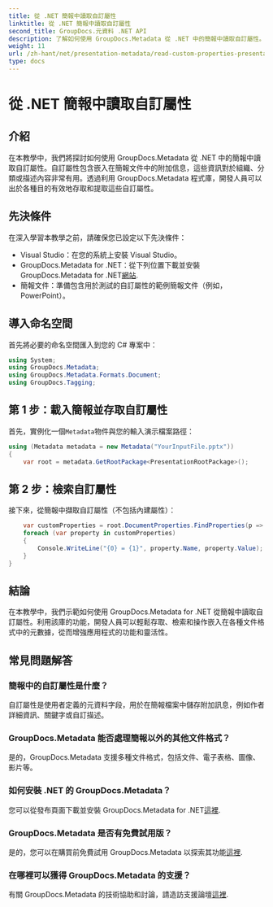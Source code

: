 ```yaml
---
title: 從 .NET 簡報中讀取自訂屬性
linktitle: 從 .NET 簡報中讀取自訂屬性
second_title: GroupDocs.元資料 .NET API
description: 了解如何使用 GroupDocs.Metadata 從 .NET 中的簡報中讀取自訂屬性。有效地存取和檢索元資料。
weight: 11
url: /zh-hant/net/presentation-metadata/read-custom-properties-presentations/
type: docs
---
```

# 從 .NET 簡報中讀取自訂屬性

## 介紹
在本教學中，我們將探討如何使用 GroupDocs.Metadata 從 .NET 中的簡報中讀取自訂屬性。自訂屬性包含嵌入在簡報文件中的附加信息，這些資訊對於組織、分類或描述內容非常有用。透過利用 GroupDocs.Metadata 程式庫，開發人員可以出於各種目的有效地存取和提取這些自訂屬性。
## 先決條件
在深入學習本教學之前，請確保您已設定以下先決條件：
- Visual Studio：在您的系統上安裝 Visual Studio。
-  GroupDocs.Metadata for .NET：從下列位置下載並安裝 GroupDocs.Metadata for .NET[網站](https://releases.groupdocs.com/metadata/net/).
- 簡報文件：準備包含用於測試的自訂屬性的範例簡報文件（例如，PowerPoint）。

## 導入命名空間
首先將必要的命名空間匯入到您的 C# 專案中：
```csharp
using System;
using GroupDocs.Metadata;
using GroupDocs.Metadata.Formats.Document;
using GroupDocs.Tagging;
```
## 第 1 步：載入簡報並存取自訂屬性
首先，實例化一個`Metadata`物件與您的輸入演示檔案路徑：
```csharp
using (Metadata metadata = new Metadata("YourInputFile.pptx"))
{
    var root = metadata.GetRootPackage<PresentationRootPackage>();
```
## 第 2 步：檢索自訂屬性
接下來，從簡報中擷取自訂屬性（不包括內建屬性）：
```csharp
    var customProperties = root.DocumentProperties.FindProperties(p => !p.Tags.Contains(Tags.Document.BuiltIn));
    foreach (var property in customProperties)
    {
        Console.WriteLine("{0} = {1}", property.Name, property.Value);
    }
}
```

## 結論
在本教學中，我們示範如何使用 GroupDocs.Metadata for .NET 從簡報中讀取自訂屬性。利用該庫的功能，開發人員可以輕鬆存取、檢索和操作嵌入在各種文件格式中的元數據，從而增強應用程式的功能和靈活性。

## 常見問題解答
### 簡報中的自訂屬性是什麼？
自訂屬性是使用者定義的元資料字段，用於在簡報檔案中儲存附加訊息，例如作者詳細資訊、關鍵字或自訂描述。
### GroupDocs.Metadata 能否處理簡報以外的其他文件格式？
是的，GroupDocs.Metadata 支援多種文件格式，包括文件、電子表格、圖像、影片等。
### 如何安裝 .NET 的 GroupDocs.Metadata？
您可以從發布頁面下載並安裝 GroupDocs.Metadata for .NET[這裡](https://releases.groupdocs.com/metadata/net/).
### GroupDocs.Metadata 是否有免費試用版？
是的，您可以在購買前免費試用 GroupDocs.Metadata 以探索其功能[這裡](https://releases.groupdocs.com/).
### 在哪裡可以獲得 GroupDocs.Metadata 的支援？
有關 GroupDocs.Metadata 的技術協助和討論，請造訪支援論壇[這裡](https://forum.groupdocs.com/c/metadata/14).
